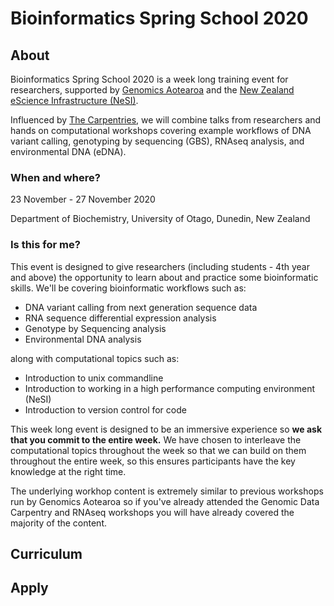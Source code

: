 # Bioinformatics Spring School 2020


## About

Bioinformatics Spring School 2020 is a week long training event for researchers, supported by [Genomics Aotearoa](https://www.genomics-aotearoa.org.nz) and the [New Zealand eScience Infrastructure (NeSI)](www.nesi.org.nz). 

Influenced by [The Carpentries](www.carpentries.org), we will combine talks from researchers and hands on computational workshops covering example workflows of DNA variant calling, genotyping by sequencing (GBS), RNAseq analysis, and environmental DNA (eDNA).



### When and where?

23 November - 27 November 2020

Department of Biochemistry, University of Otago, Dunedin, New Zealand


### Is this for me?

This event is designed to give researchers (including students - 4th year and above) the opportunity to learn about and practice some bioinformatic skills. We'll be covering bioinformatic workflows such as:

- DNA variant calling from next generation sequence data
- RNA sequence differential expression analysis
- Genotype by Sequencing analysis
- Environmental DNA analysis

along with computational topics such as:

- Introduction to unix commandline
- Introduction to working in a high performance computing environment (NeSI)
- Introduction to version control for code

This week long event is designed to be an immersive experience so **we ask that you commit to the entire week.** We have chosen to interleave the computational topics throughout the week so that we can build on them throughout the entire week, so this ensures participants have the key knowledge at the right time.

The underlying workhop content is extremely similar to previous workshops run by Genomics Aotearoa so if you've already attended the Genomic Data Carpentry and RNAseq workshops you will have already covered the majority of the content.

## Curriculum


## Apply
